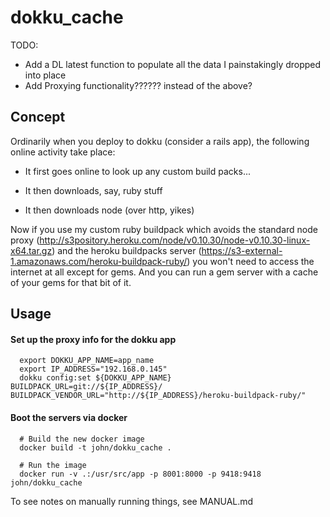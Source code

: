 # dokku_cache

TODO:  

  - Add a DL latest function to populate all the data I painstakingly dropped into place
  - Add Proxying functionality?????? instead of the above?


## Concept

Ordinarily when you deploy to dokku (consider a rails app), the following online activity take place: 

 - It first goes online to look up any custom build packs...
 
 - It then downloads, say, ruby stuff
 
 - It then downloads node (over http, yikes)
 
Now if you use my custom ruby buildpack which avoids the standard node proxy (http://s3pository.heroku.com/node/v0.10.30/node-v0.10.30-linux-x64.tar.gz) and the heroku buildpacks server (https://s3-external-1.amazonaws.com/heroku-buildpack-ruby/) you won't need to access the internet at all except for gems.  And you can run a gem server with a cache of your gems for that bit of it.


## Usage


#### Set up the proxy info for the dokku app

```
  export DOKKU_APP_NAME=app_name
  export IP_ADDRESS="192.168.0.145"
  dokku config:set ${DOKKU_APP_NAME} BUILDPACK_URL=git://${IP_ADDRESS}/ BUILDPACK_VENDOR_URL="http://${IP_ADDRESS}/heroku-buildpack-ruby/"
```


#### Boot the servers via docker

```
  # Build the new docker image
  docker build -t john/dokku_cache .

  # Run the image
  docker run -v .:/usr/src/app -p 8001:8000 -p 9418:9418 john/dokku_cache
```

To see notes on manually running things, see MANUAL.md



